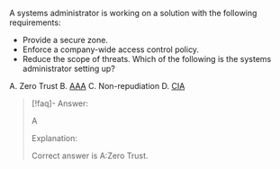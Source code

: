 
A systems administrator is working on a solution with the following requirements: 
- Provide a secure zone.
- Enforce a company-wide access control policy.
- Reduce the scope of threats. 
Which of the following is the systems administrator setting up? 

A. Zero Trust 
B. [AAA](../../../Glossary/AAA.md) 
C. Non-repudiation 
D. [CIA](../../../Glossary/CIA.md)

> [!faq]- Answer: 
> 
> A
> 
> Explanation:
> 
> Correct answer is A:Zero Trust.
